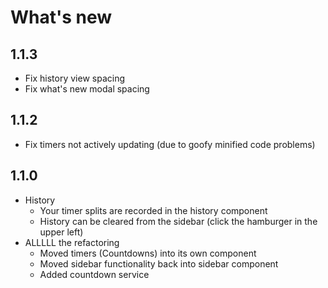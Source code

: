# What's new

## 1.1.3

* Fix history view spacing
* Fix what's new modal spacing

## 1.1.2

* Fix timers not actively updating (due to goofy minified code problems)

## 1.1.0

* History
  * Your timer splits are recorded in the history component
  * History can be cleared from the sidebar (click the hamburger in the upper
    left)
* ALLLLL the refactoring
  * Moved timers (Countdowns) into its own component
  * Moved sidebar functionality back into sidebar component
  * Added countdown service
